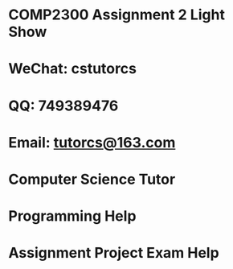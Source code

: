 # COMP2300 Assignment 2 Light Show
# WeChat: cstutorcs

# QQ: 749389476

# Email: tutorcs@163.com

# Computer Science Tutor

# Programming Help

# Assignment Project Exam Help
